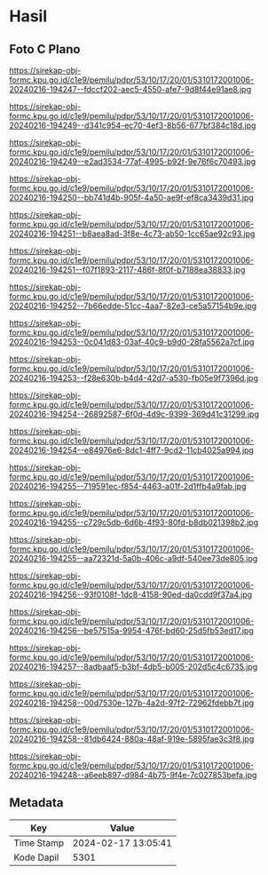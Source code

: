 # Hasil

## Foto C Plano

https://sirekap-obj-formc.kpu.go.id/c1e9/pemilu/pdpr/53/10/17/20/01/5310172001006-20240216-194247--fdccf202-aec5-4550-afe7-9d8f44e91ae8.jpg

https://sirekap-obj-formc.kpu.go.id/c1e9/pemilu/pdpr/53/10/17/20/01/5310172001006-20240216-194249--d341c954-ec70-4ef3-8b56-677bf384c18d.jpg

https://sirekap-obj-formc.kpu.go.id/c1e9/pemilu/pdpr/53/10/17/20/01/5310172001006-20240216-194249--e2ad3534-77af-4995-b92f-9e76f6c70493.jpg

https://sirekap-obj-formc.kpu.go.id/c1e9/pemilu/pdpr/53/10/17/20/01/5310172001006-20240216-194250--bb741d4b-905f-4a50-ae9f-ef8ca3439d31.jpg

https://sirekap-obj-formc.kpu.go.id/c1e9/pemilu/pdpr/53/10/17/20/01/5310172001006-20240216-194251--b8aea8ad-3f8e-4c73-ab50-1cc65ae92c93.jpg

https://sirekap-obj-formc.kpu.go.id/c1e9/pemilu/pdpr/53/10/17/20/01/5310172001006-20240216-194251--f07f1893-2117-486f-8f0f-b7188ea38833.jpg

https://sirekap-obj-formc.kpu.go.id/c1e9/pemilu/pdpr/53/10/17/20/01/5310172001006-20240216-194252--7b66edde-51cc-4aa7-82e3-ce5a57154b9e.jpg

https://sirekap-obj-formc.kpu.go.id/c1e9/pemilu/pdpr/53/10/17/20/01/5310172001006-20240216-194253--0c041d83-03af-40c9-b9d0-28fa5562a7cf.jpg

https://sirekap-obj-formc.kpu.go.id/c1e9/pemilu/pdpr/53/10/17/20/01/5310172001006-20240216-194253--f28e630b-b4d4-42d7-a530-fb05e9f7396d.jpg

https://sirekap-obj-formc.kpu.go.id/c1e9/pemilu/pdpr/53/10/17/20/01/5310172001006-20240216-194254--26892587-6f0d-4d9c-9399-369d41c31299.jpg

https://sirekap-obj-formc.kpu.go.id/c1e9/pemilu/pdpr/53/10/17/20/01/5310172001006-20240216-194254--e84976e6-8dc1-4ff7-9cd2-11cb4025a994.jpg

https://sirekap-obj-formc.kpu.go.id/c1e9/pemilu/pdpr/53/10/17/20/01/5310172001006-20240216-194255--719591ec-f854-4463-a01f-2d1ffb4a9fab.jpg

https://sirekap-obj-formc.kpu.go.id/c1e9/pemilu/pdpr/53/10/17/20/01/5310172001006-20240216-194255--c729c5db-6d6b-4f93-80fd-b8db021398b2.jpg

https://sirekap-obj-formc.kpu.go.id/c1e9/pemilu/pdpr/53/10/17/20/01/5310172001006-20240216-194255--aa72321d-5a0b-406c-a9df-540ee73de805.jpg

https://sirekap-obj-formc.kpu.go.id/c1e9/pemilu/pdpr/53/10/17/20/01/5310172001006-20240216-194256--93f0108f-1dc8-4158-90ed-da0cdd9f37a4.jpg

https://sirekap-obj-formc.kpu.go.id/c1e9/pemilu/pdpr/53/10/17/20/01/5310172001006-20240216-194256--be57515a-9954-476f-bd60-25d5fb53ed17.jpg

https://sirekap-obj-formc.kpu.go.id/c1e9/pemilu/pdpr/53/10/17/20/01/5310172001006-20240216-194257--8adbaaf5-b3bf-4db5-b005-202d5c4c6735.jpg

https://sirekap-obj-formc.kpu.go.id/c1e9/pemilu/pdpr/53/10/17/20/01/5310172001006-20240216-194258--00d7530e-127b-4a2d-97f2-72962fdebb7f.jpg

https://sirekap-obj-formc.kpu.go.id/c1e9/pemilu/pdpr/53/10/17/20/01/5310172001006-20240216-194258--81db6424-880a-48af-919e-5895fae3c3f8.jpg

https://sirekap-obj-formc.kpu.go.id/c1e9/pemilu/pdpr/53/10/17/20/01/5310172001006-20240216-194248--a6eeb897-d984-4b75-9f4e-7c027853befa.jpg


## Metadata

| Key        | Value               |
| ---------- | ------------------- |
| Time Stamp | 2024-02-17 13:05:41 |
| Kode Dapil | 5301                |



